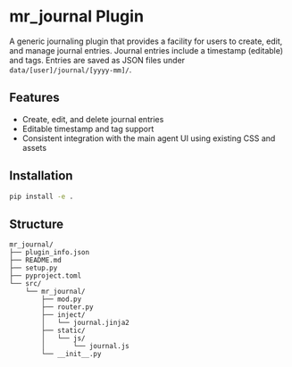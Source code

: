 # mr_journal Plugin

A generic journaling plugin that provides a facility for users to create, edit, and manage journal entries. Journal entries include a timestamp (editable) and tags. Entries are saved as JSON files under `data/[user]/journal/[yyyy-mm]/`.

## Features

- Create, edit, and delete journal entries
- Editable timestamp and tag support
- Consistent integration with the main agent UI using existing CSS and assets

## Installation

```bash
pip install -e .
```

## Structure

```
mr_journal/
├── plugin_info.json
├── README.md
├── setup.py
├── pyproject.toml
└── src/
    └── mr_journal/
        ├── mod.py
        ├── router.py
        ├── inject/
        │   └── journal.jinja2
        ├── static/
        │   └── js/
        │       └── journal.js
        └── __init__.py
```
